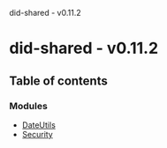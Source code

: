 did-shared - v0.11.2

# did-shared - v0.11.2

## Table of contents

### Modules

- [DateUtils](modules/dateutils.md)
- [Security](modules/security.md)
